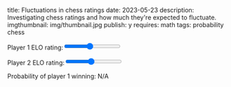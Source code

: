 title: Fluctuations in chess ratings
date: 2023-05-23
description: Investigating chess ratings and how much they're expected to fluctuate.
imgthumbnail: img/thumbnail.jpg
publish: y
requires: math
tags: probability chess

<script src="/static/js/chess.js"></script>
<p>Player 1 ELO rating:<input id="p1" type="range" value="1800" min="0" max="4000" oninput="updateExpectedScore()"/> <span id="p1out"></span></p>
<p>Player 2 ELO rating:<input id="p2" type="range" value="1800" min="0" max="4000" oninput="updateExpectedScore()"/> <span id="p2out"></span></p>
<p>Probability of player 1 winning: <span id="result">N/A</p>
<script>updateExpectedScore()</script>
